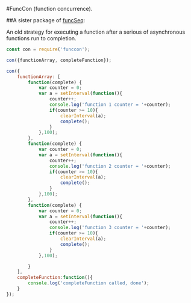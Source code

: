 #FuncCon (function concurrence).

##A sister package of [funcSeq](https://github.com/adammeola01/funcseq):

An old strategy for executing a function after a serious of asynchronous functions run to completion.

```javascript
const con = require('funccon');

con({functionArray, completeFunction});
```

```javascript
con({
	functionArray: [
		function(complete) {
			var counter = 0;
			var a = setInterval(function(){
				counter++;
				console.log('function 1 counter = '+counter);
				if(counter >= 10){
					clearInterval(a);
					complete();
				}
			},100);
		},
		function(complete) {
			var counter = 0;
			var a = setInterval(function(){
				counter++;
				console.log('function 2 counter = '+counter);
				if(counter >= 10){
					clearInterval(a);
					complete();
				}
			},100);
		},
		function(complete) {
			var counter = 0;
			var a = setInterval(function(){
				counter++;
				console.log('function 3 counter = '+counter);
				if(counter >= 10){
					clearInterval(a);
					complete();
				}
			},100);

		}
	],
	completeFunction:function(){
		console.log('completeFunction called, done');
	}
});
```
